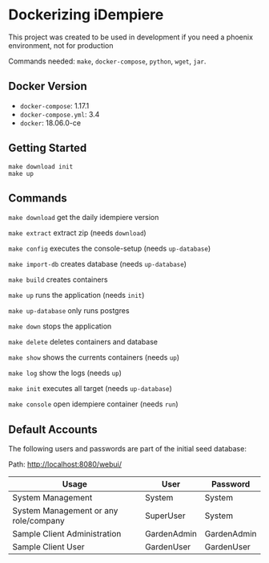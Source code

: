 # Dockerizing iDempiere

This project was created to be used in development if you need a phoenix environment, not for production

Commands needed: `make`, `docker-compose`, `python`, `wget`, `jar`.

## Docker Version

- `docker-compose`: 1.17.1
- `docker-compose.yml`: 3.4
- `docker`: 18.06.0-ce

## Getting Started

```
make download init
make up
```

## Commands

`make download` get the daily idempiere version

`make extract` extract zip (needs `download`)

`make config` executes the console-setup (needs `up-database`)

`make import-db` creates database (needs `up-database`)

`make build` creates containers

`make up` runs the application (needs `init`)

`make up-database` only runs postgres

`make down` stops the application

`make delete` deletes containers and database

`make show` shows the currents containers (needs `up`)

`make log` show the logs (needs `up`)

`make init` executes all target (needs `up-database`)

`make console` open idempiere container (needs `run`)

## Default Accounts
The following users and passwords are part of the initial seed database:

Path: [http://localhost:8080/webui/](http://localhost:8080/webui/)

|Usage|User|Password|
|-|-|-|
|System Management|System|System|
|System Management or any role/company|SuperUser|System|
|Sample Client Administration|GardenAdmin|GardenAdmin|
|Sample Client User|GardenUser|GardenUser|
